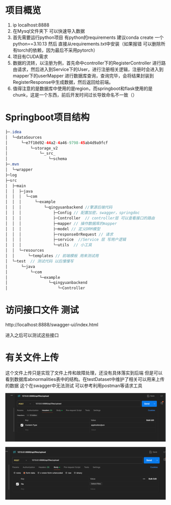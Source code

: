 # 项目概览

1. ip localhost:8888
2. 在Mysql文件夹下 可以快速导入数据
3. 首先需要运行python项目 有python的requirements 建议conda create 一个python==3.10.13 然后 直接从requirements.txt中安装（如果报错 可以删除所有torch的依赖，因为最后不采用pytorch）
4. 项目有CUDA需求
5. 数据的流转，以注册为例，首先命中controller下的RegisterController 进行路由请求，然后进入到Service下的User，进行注册相关逻辑，注册时会进入到mapper下的userMapper 进行数据库查询，查询完毕，会将结果封装到RegisterResponse中生成数据，然后返回给前端。
6. 值得注意的是数据库中使用的是region，而springboot和flask使用的是chunk，这是一个东西，前后开发时间过长导致命名不一致（）

# Springboot项目结构

```java
├─.idea
│  └─dataSources
│      └─e7f10d92-44a2-4a46-9798-45ab4d9a9fcf
│          └─storage_v2
│              └─_src_
│                  └─schema
├─.mvn
│  └─wrapper
├─log
├─src
│  ├─main
│  │  ├─java
│  │  │  └─com
│  │  │      └─example
│  │  │          └─qingyuanbackend //擎源后端代码
│  │  │              ├─Config // 配置加密，swagger，springdoc
│  │  │              ├─Controller  // controller层 可以查看接口的路由
│  │  │              ├─mapper // 操作数据库的mapper
│  │  │              ├─model // 定义ORM模型 
│  │  │              ├─responseOrRequest // 请求
│  │  │              ├─service  //Service 层 写用户逻辑
│  │  │              └─utils  // 小工具
│  │  └─resources
│  │      └─templates // 前端模板 用来测试用
│  └─test  // 测试代码 以后慢慢写
│      └─java
│          └─com
│              └─example
│                  └─qingyuanbackend
│                      └─Controller

```

# 访问接口文件 测试

http://localhost:8888/swagger-ui/index.html

进入之后可以测试这些接口

# 有关文件上传

这个文件上传只是实现了文件上传和故障处理，还没有具体落实到后端 但是可以看到数据库abnormalities表中的结构。在testDataset中维护了相关可以用来上传的数据 这个在swagger中无法测试 可以参考利用postman等请求工具 

![image-20240314212956769](./assets/image-20240314212956769.png)

![image-20240314213003331](./assets/image-20240314213003331.png)

